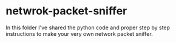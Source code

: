 # netwrok-packet-sniffer
In this folder I've shared the python code and proper step by step instructions to make your very own network packet sniffer.
